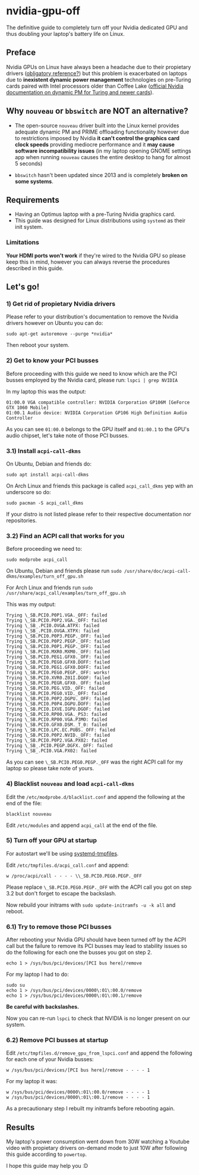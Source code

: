 # nvidia-gpu-off
The definitive guide to completely turn off your Nvidia dedicated GPU and thus doubling your laptop's battery life on Linux.

## Preface
Nvidia GPUs on Linux have always been a headache due to their propietary drivers ([obligatory reference?](https://www.youtube.com/watch?v=_36yNWw_07g))  but this problem is exacerbated on laptops due to **inexistent dynamic power management** technologies on pre-Turing cards paired with Intel processors older than Coffee Lake ([official Nvidia documentation on dynamic PM for Turing and newer cards](http://us.download.nvidia.com/XFree86/Linux-x86_64/465.31/README/dynamicpowermanagement.html)).

## Why `nouveau` or `bbswitch` are NOT an alternative?

- The open-source `nouveau` driver built into the Linux kernel provides adequate dynamic PM and PRIME offloading functionality however due to restrictions imposed by Nvidia **it can't control the graphics card clock speeds** providing mediocre performance and it **may cause software incompatibility issues** (in my laptop opening GNOME settings app when running `nouveau` causes the entire desktop to hang for almost 5 seconds)

- `bbswitch` hasn't been updated since 2013 and is completely **broken on some systems**.

## Requirements

 - Having an Optimus laptop with a pre-Turing Nvidia graphics card.
 - This guide was designed for Linux distributions using `systemd` as their init system.

### Limitations
**Your HDMI ports won't work** if they're wired to the Nvidia GPU so please keep this in mind, however you can always reverse the procedures described in this guide.

## Let's go!

### 1) Get rid of propietary Nvidia drivers

Please refer to your distribution's documentation to remove the Nvidia drivers however on Ubuntu you can do:

    sudo apt-get autoremove --purge *nvidia*

Then reboot your system.

### 2) Get to know your PCI busses
Before proceeding with this guide we need to know which are the PCI busses employed by the Nvidia card, please run: `lspci | grep NVIDIA`

In my laptop this was the output:

    01:00.0 VGA compatible controller: NVIDIA Corporation GP106M [GeForce GTX 1060 Mobile]
    01:00.1 Audio device: NVIDIA Corporation GP106 High Definition Audio Controller

As you can see `01:00.0` belongs to the GPU itself and `01:00.1` to the GPU's audio chipset, let's take note of those PCI busses.

### 3.1) Install `acpi-call-dkms`

On Ubuntu, Debian and friends do:

    sudo apt install acpi-call-dkms

On Arch Linux and friends this package is called `acpi_call_dkms` yep with an underscore so do:

    sudo pacman -S acpi_call_dkms

If your distro is not listed please refer to their respective documentation nor repositories.

### 3.2) Find an ACPI call that works for you

Before proceeding we need to:

    sudo modprobe acpi_call

On Ubuntu, Debian and friends please run `sudo /usr/share/doc/acpi-call-dkms/examples/turn_off_gpu.sh`

For Arch Linux and friends run `sudo /usr/share/acpi_call/examples/turn_off_gpu.sh`

This was my output:

    Trying \_SB.PCI0.P0P1.VGA._OFF: failed
    Trying \_SB.PCI0.P0P2.VGA._OFF: failed
    Trying \_SB_.PCI0.OVGA.ATPX: failed
    Trying \_SB_.PCI0.OVGA.XTPX: failed
    Trying \_SB.PCI0.P0P3.PEGP._OFF: failed
    Trying \_SB.PCI0.P0P2.PEGP._OFF: failed
    Trying \_SB.PCI0.P0P1.PEGP._OFF: failed
    Trying \_SB.PCI0.MXR0.MXM0._OFF: failed
    Trying \_SB.PCI0.PEG1.GFX0._OFF: failed
    Trying \_SB.PCI0.PEG0.GFX0.DOFF: failed
    Trying \_SB.PCI0.PEG1.GFX0.DOFF: failed
    Trying \_SB.PCI0.PEG0.PEGP._OFF: works!
    Trying \_SB.PCI0.XVR0.Z01I.DGOF: failed
    Trying \_SB.PCI0.PEGR.GFX0._OFF: failed
    Trying \_SB.PCI0.PEG.VID._OFF: failed
    Trying \_SB.PCI0.PEG0.VID._OFF: failed
    Trying \_SB.PCI0.P0P2.DGPU._OFF: failed
    Trying \_SB.PCI0.P0P4.DGPU.DOFF: failed
    Trying \_SB.PCI0.IXVE.IGPU.DGOF: failed
    Trying \_SB.PCI0.RP00.VGA._PS3: failed
    Trying \_SB.PCI0.RP00.VGA.P3MO: failed
    Trying \_SB.PCI0.GFX0.DSM._T_0: failed
    Trying \_SB.PCI0.LPC.EC.PUBS._OFF: failed
    Trying \_SB.PCI0.P0P2.NVID._OFF: failed
    Trying \_SB.PCI0.P0P2.VGA.PX02: failed
    Trying \_SB_.PCI0.PEGP.DGFX._OFF: failed
    Trying \_SB_.PCI0.VGA.PX02: failed

As you can see `\_SB.PCI0.PEG0.PEGP._OFF` was the right ACPI call for my laptop so please take note of yours.

### 4) Blacklist `nouveau` and load `acpi-call-dkms`

Edit the `/etc/modprobe.d/blacklist.conf` and append the following at the end of the file:

    blacklist nouveau

Edit `/etc/modules` and append `acpi_call` at the end of the file.

### 5) Turn off your GPU at startup

For autostart we'll be using [systemd-tmpfiles](https://www.freedesktop.org/software/systemd/man/tmpfiles.d.html).

Edit `/etc/tmpfiles.d/acpi_call.conf` and append:

    w /proc/acpi/call - - - - \\_SB.PCI0.PEG0.PEGP._OFF

Please replace `\_SB.PCI0.PEG0.PEGP._OFF` with the ACPI call you got on step 3.2 but don't forget to escape the backslash.

Now rebuild your initrams with `sudo update-initramfs -u -k all` and reboot.

### 6.1) Try to remove those PCI busses

After rebooting your Nvidia GPU should have been turned off by the ACPI call but the failure to remove its PCI busses may lead to stability issues so do the following for each one the busses you got on step 2.

    echo 1 > /sys/bus/pci/devices/[PCI bus here]/remove

For my laptop I had to do:

    sudo su
    echo 1 > /sys/bus/pci/devices/0000\:01\:00.0/remove
    echo 1 > /sys/bus/pci/devices/0000\:01\:00.1/remove

**Be careful with backslashes.**

Now you can re-run `lspci` to check that NVIDIA is no longer present on our system.

### 6.2) Remove PCI busses at startup

Edit `/etc/tmpfiles.d/remove_gpu_from_lspci.conf` and append the following for each one of your Nvidia busses:

    w /sys/bus/pci/devices/[PCI bus here]/remove - - - - 1

For my laptop it was:

    w /sys/bus/pci/devices/0000\:01\:00.0/remove - - - - 1
    w /sys/bus/pci/devices/0000\:01\:00.1/remove - - - - 1

As a precautionary step I rebuilt my initramfs before rebooting again.

## Results

My laptop's power consumption went down from 30W watching a Youtube video with propietary drivers on-demand mode to just 10W after following this guide according to `powertop`.

I hope this guide may help you :D
